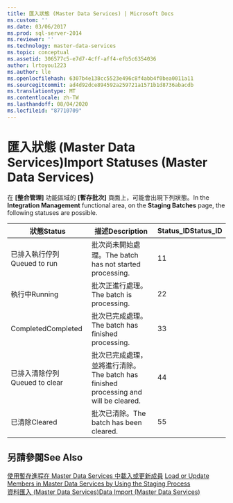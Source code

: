 ```yaml
---
title: 匯入狀態 (Master Data Services) | Microsoft Docs
ms.custom: ''
ms.date: 03/06/2017
ms.prod: sql-server-2014
ms.reviewer: ''
ms.technology: master-data-services
ms.topic: conceptual
ms.assetid: 306577c5-e7d7-4cff-aff4-efb5c6354036
author: lrtoyou1223
ms.author: lle
ms.openlocfilehash: 6307b4e138cc5523e496c8f4abb4f0bea0011a11
ms.sourcegitcommit: ad4d92dce894592a259721a1571b1d8736abacdb
ms.translationtype: MT
ms.contentlocale: zh-TW
ms.lasthandoff: 08/04/2020
ms.locfileid: "87710709"
---
```

# <a name="import-statuses-master-data-services"></a><span data-ttu-id="b1953-102">匯入狀態 (Master Data Services)</span><span class="sxs-lookup"><span data-stu-id="b1953-102">Import Statuses (Master Data Services)</span></span>
  <span data-ttu-id="b1953-103">在 **[整合管理]** 功能區域的 **[暫存批次]** 頁面上，可能會出現下列狀態。</span><span class="sxs-lookup"><span data-stu-id="b1953-103">In the **Integration Management** functional area, on the **Staging Batches** page, the following statuses are possible.</span></span>  
  
|<span data-ttu-id="b1953-104">狀態</span><span class="sxs-lookup"><span data-stu-id="b1953-104">Status</span></span>|<span data-ttu-id="b1953-105">描述</span><span class="sxs-lookup"><span data-stu-id="b1953-105">Description</span></span>|<span data-ttu-id="b1953-106">Status_ID</span><span class="sxs-lookup"><span data-stu-id="b1953-106">Status_ID</span></span>|  
|------------|-----------------|----------------|  
|<span data-ttu-id="b1953-107">已排入執行佇列</span><span class="sxs-lookup"><span data-stu-id="b1953-107">Queued to run</span></span>|<span data-ttu-id="b1953-108">批次尚未開始處理。</span><span class="sxs-lookup"><span data-stu-id="b1953-108">The batch has not started processing.</span></span>|<span data-ttu-id="b1953-109">1</span><span class="sxs-lookup"><span data-stu-id="b1953-109">1</span></span>|  
|<span data-ttu-id="b1953-110">執行中</span><span class="sxs-lookup"><span data-stu-id="b1953-110">Running</span></span>|<span data-ttu-id="b1953-111">批次正進行處理。</span><span class="sxs-lookup"><span data-stu-id="b1953-111">The batch is processing.</span></span>|<span data-ttu-id="b1953-112">2</span><span class="sxs-lookup"><span data-stu-id="b1953-112">2</span></span>|  
|<span data-ttu-id="b1953-113">Completed</span><span class="sxs-lookup"><span data-stu-id="b1953-113">Completed</span></span>|<span data-ttu-id="b1953-114">批次已完成處理。</span><span class="sxs-lookup"><span data-stu-id="b1953-114">The batch has finished processing.</span></span>|<span data-ttu-id="b1953-115">3</span><span class="sxs-lookup"><span data-stu-id="b1953-115">3</span></span>|  
|<span data-ttu-id="b1953-116">已排入清除佇列</span><span class="sxs-lookup"><span data-stu-id="b1953-116">Queued to clear</span></span>|<span data-ttu-id="b1953-117">批次已完成處理，並將進行清除。</span><span class="sxs-lookup"><span data-stu-id="b1953-117">The batch has finished processing and will be cleared.</span></span>|<span data-ttu-id="b1953-118">4</span><span class="sxs-lookup"><span data-stu-id="b1953-118">4</span></span>|  
|<span data-ttu-id="b1953-119">已清除</span><span class="sxs-lookup"><span data-stu-id="b1953-119">Cleared</span></span>|<span data-ttu-id="b1953-120">批次已清除。</span><span class="sxs-lookup"><span data-stu-id="b1953-120">The batch has been cleared.</span></span>|<span data-ttu-id="b1953-121">5</span><span class="sxs-lookup"><span data-stu-id="b1953-121">5</span></span>|  
  
## <a name="see-also"></a><span data-ttu-id="b1953-122">另請參閱</span><span class="sxs-lookup"><span data-stu-id="b1953-122">See Also</span></span>  
 <span data-ttu-id="b1953-123">[使用暫存進程在 Master Data Services 中載入或更新成員](add-update-and-delete-data-master-data-services.md) </span><span class="sxs-lookup"><span data-stu-id="b1953-123">[Load or Update Members in Master Data Services by Using the Staging Process](add-update-and-delete-data-master-data-services.md) </span></span>  
 [<span data-ttu-id="b1953-124">資料匯入 &#40;Master Data Services&#41;</span><span class="sxs-lookup"><span data-stu-id="b1953-124">Data Import &#40;Master Data Services&#41;</span></span>](overview-importing-data-from-tables-master-data-services.md)  
  
  
